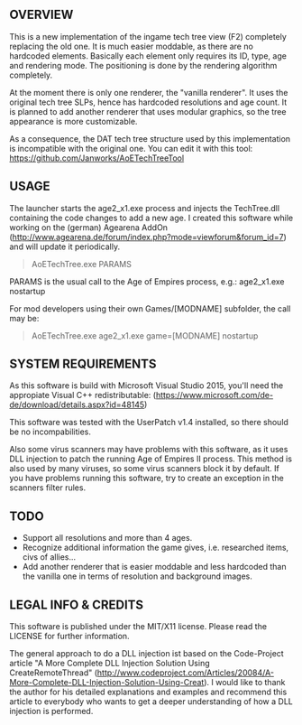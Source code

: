 ## OVERVIEW

This is a new implementation of the ingame tech tree view (F2) completely replacing the old one. It is much easier moddable, as there are no hardcoded elements. Basically each element only requires its ID, type, age and rendering mode. The positioning is done by the rendering algorithm completely.

At the moment there is only one renderer, the "vanilla renderer". It uses the original tech tree SLPs, hence has hardcoded resolutions and age count. It is planned to add another renderer that uses modular graphics, so the tree appearance is more customizable.

As a consequence, the DAT tech tree structure used by this implementation is incompatible with the original one.
You can edit it with this tool: https://github.com/Janworks/AoETechTreeTool

## USAGE

The launcher starts the age2_x1.exe process and injects the TechTree.dll containing the code changes to add a new age.
I created this software while working on the (german) Agearena AddOn (http://www.agearena.de/forum/index.php?mode=viewforum&forum_id=7) and will update it periodically.

> AoETechTree.exe PARAMS

PARAMS is the usual call to the Age of Empires process, e.g.: age2_x1.exe nostartup

For mod developers using their own Games/[MODNAME] subfolder, the call may be: 
> AoETechTree.exe age2_x1.exe game=[MODNAME] nostartup


## SYSTEM REQUIREMENTS

As this software is build with Microsoft Visual Studio 2015, you'll need the appropiate Visual C++ redistributable: (https://www.microsoft.com/de-de/download/details.aspx?id=48145)

This software was tested with the UserPatch v1.4 installed, so there should be no incompabilities.

Also some virus scanners may have problems with this software, as it uses DLL injection to patch the running Age of Empires II process. This method is also used by many viruses, so some virus scanners block it by default. If you have problems running this software, try to create an exception in the scanners filter rules.


## TODO

* Support all resolutions and more than 4 ages.
* Recognize additional information the game gives, i.e. researched items, civs of allies...
* Add another renderer that is easier moddable and less hardcoded than the vanilla one in terms of resolution and background images.


## LEGAL INFO & CREDITS

This software is published under the MIT/X11 license. Please read the LICENSE for further information.

The general approach to do a DLL injection ist based on the Code-Project article "A More Complete DLL Injection Solution Using CreateRemoteThread" (http://www.codeproject.com/Articles/20084/A-More-Complete-DLL-Injection-Solution-Using-Creat).
I would like to thank the author for his detailed explanations and examples and recommend this article to everybody who wants to get a deeper understanding of how a DLL injection is performed.